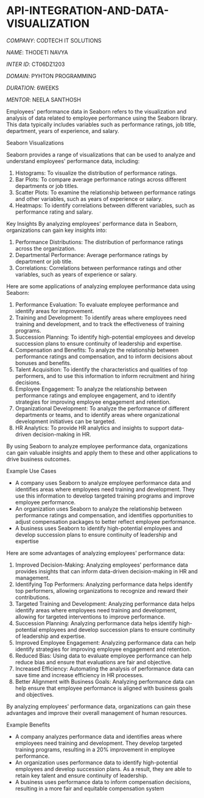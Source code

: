 # API-INTEGRATION-AND-DATA-VISUALIZATION

*COMPANY*: CODTECH IT SOLUTIONS

*NAME*: THODETI NAVYA

*INTER ID*: CT06DZ1203

*DOMAIN*: PYHTON PROGRAMMING

*DURATION*: 6WEEKS

*MENTOR*: NEELA SANTHOSH

Employees' performance data in Seaborn refers to the visualization and analysis of data related to employee performance using the Seaborn library. This data typically includes variables such as performance ratings, job title, department, years of experience, and salary.

Seaborn Visualizations

Seaborn provides a range of visualizations that can be used to analyze and understand employees' performance data, including:
1. Histograms: To visualize the distribution of performance ratings.
2. Bar Plots: To compare average performance ratings across different departments or job titles.
3. Scatter Plots: To examine the relationship between performance ratings and other variables, such as years of experience or salary.
4. Heatmaps: To identify correlations between different variables, such as performance rating and salary.

Key Insights
By analyzing employees' performance data in Seaborn, organizations can gain key insights into:

1. Performance Distributions: The distribution of performance ratings across the organization.
2. Departmental Performance: Average performance ratings by department or job title.
3. Correlations: Correlations between performance ratings and other variables, such as years of experience or salary.

Here are some applications of analyzing employee performance data using Seaborn:

1. Performance Evaluation: To evaluate employee performance and identify areas for improvement.
2. Training and Development: To identify areas where employees need training and development, and to track the effectiveness of training programs.
3. Succession Planning: To identify high-potential employees and develop succession plans to ensure continuity of leadership and expertise.
4. Compensation and Benefits: To analyze the relationship between performance ratings and compensation, and to inform decisions about bonuses and benefits.
5. Talent Acquisition: To identify the characteristics and qualities of top performers, and to use this information to inform recruitment and hiring decisions.
6. Employee Engagement: To analyze the relationship between performance ratings and employee engagement, and to identify strategies for improving employee engagement and retention.
7. Organizational Development: To analyze the performance of different departments or teams, and to identify areas where organizational development initiatives can be targeted.
8. HR Analytics: To provide HR analytics and insights to support data-driven decision-making in HR.

By using Seaborn to analyze employee performance data, organizations can gain valuable insights and apply them to these and other applications to drive business outcomes.

Example Use Cases

- A company uses Seaborn to analyze employee performance data and identifies areas where employees need training and development. They use this information to develop targeted training programs and improve employee performance.
- An organization uses Seaborn to analyze the relationship between performance ratings and compensation, and identifies opportunities to adjust compensation packages to better reflect employee performance.
- A business uses Seaborn to identify high-potential employees and develop succession plans to ensure continuity of leadership and expertise

Here are some advantages of analyzing employees' performance data:

1. Improved Decision-Making: Analyzing employees' performance data provides insights that can inform data-driven decision-making in HR and management.
2. Identifying Top Performers: Analyzing performance data helps identify top performers, allowing organizations to recognize and reward their contributions.
3. Targeted Training and Development: Analyzing performance data helps identify areas where employees need training and development, allowing for targeted interventions to improve performance.
4. Succession Planning: Analyzing performance data helps identify high-potential employees and develop succession plans to ensure continuity of leadership and expertise.
5. Improved Employee Engagement: Analyzing performance data can help identify strategies for improving employee engagement and retention.
6. Reduced Bias: Using data to evaluate employee performance can help reduce bias and ensure that evaluations are fair and objective.
7. Increased Efficiency: Automating the analysis of performance data can save time and increase efficiency in HR processes.
8. Better Alignment with Business Goals: Analyzing performance data can help ensure that employee performance is aligned with business goals and objectives.

By analyzing employees' performance data, organizations can gain these advantages and improve their overall management of human resources.

Example Benefits

- A company analyzes performance data and identifies areas where employees need training and development. They develop targeted training programs, resulting in a 20% improvement in employee performance.
- An organization uses performance data to identify high-potential employees and develop succession plans. As a result, they are able to retain key talent and ensure continuity of leadership.
- A business uses performance data to inform compensation decisions, resulting in a more fair and equitable compensation system

